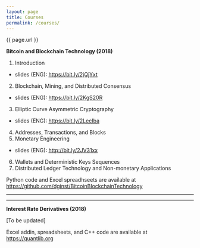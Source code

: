 ```yaml
---
layout: page
title: Courses
permalink: /courses/
---
```


{{ page.url }}

**Bitcoin and Blockchain Technology (2018)**
1. Introduction
  * slides (ENG): <https://bit.ly/2jQjYxt>
2. Blockchain, Mining, and Distributed Consensus
  * slides (ENG): <https://bit.ly/2KgS20R>
3. Elliptic Curve Asymmetric Cryptography
  * slides (ENG): <https://bit.ly/2LecIba>
4. Addresses, Transactions, and Blocks
5. Monetary Engineering
  * slides (ENG): <http://bit.ly/2JV31xx>
6. Wallets and Deterministic Keys Sequences
7. Distributed Ledger Technology and Non-monetary Applications

Python code and Excel spreadhseets are available at <https://github.com/dginst/BitcoinBlockchainTechnology>

---

---

**Interest Rate Derivatives (2018)**

[To be updated]

Excel addin, spreadsheets, and C++ code are available at <https://quantlib.org>
